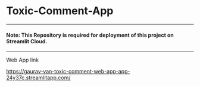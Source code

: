 # Toxic-Comment-App
<hr>
<h4>Note: This Repository is required for deployment of this project on Streamlit Cloud.</h4>
<hr>
Web App link

https://gaurav-van-toxic-comment-web-app-app-24y37c.streamlitapp.com/
